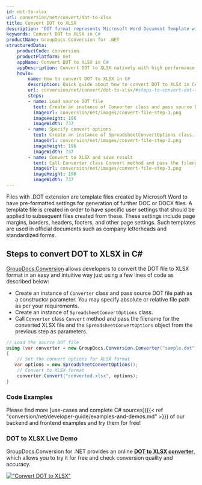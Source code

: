 ```yaml
---
id: dot-to-xlsx
url: conversion/net/convert/dot-to-xlsx
title: Convert DOT to XLSX
description: "DOT format represents Microsoft Word Document Template with .dot extension. Learn how to convert DOT to XLSX file programmatically in C# language using GroupDocs.Conversion for .NET library."
keywords: Convert DOT to XLSX in C#
productName: GroupDocs.Conversion for .NET
structuredData:
    productCode: conversion
    productPlatform: net
    appName: Convert DOT to XLSX in C#
    appDescription: Convert DOT to XLSX natively with high performance using C# language and server side GroupDocs.Conversion for .NET APIs, without the use of any software like Microsoft or Open Office.
    howTo:
        name: How to convert DOT to XLSX in C# 
        description: Quick guide about how to convert DOT to XLSX in C# with high performance and accuracy.
        url: conversion/net/convert/dot-to-xlsx/#steps-to-convert-dot-to-xlsx-in-c
        steps:
        - name: Load source DOT file 
          text: Create an instance of Converter class and pass source DOT file path as a constructor parameter. You may specify absolute or relative file path as per your requirements. 
          imageUrl: conversion/net/images/convert-file-step-1.png
          imageHeight: 196
          imageWidth: 737
        - name: Specify convert options 
          text: Create an instance of SpreadsheetConvertOptions class.
          imageUrl: conversion/net/images/convert-file-step-2.png
          imageHeight: 196
          imageWidth: 737
        - name: Convert to XLSX and save result 
          text: Call Converter class Convert method and pass the filename for the converted HTML file and the SpreadsheetConvertOptions object from the previous step as parameters.
          imageUrl: conversion/net/images/convert-file-step-3.png
          imageHeight: 196
          imageWidth: 737
---
```


Files with .DOT extension are template files created by Microsoft Word to have pre-formatted settings for generation of further DOC or DOCX files. A template file is created in order to have specific user settings that should be applied to subsequent files created from these. These settings include page margins, borders, headers, footers, and other page settings. Such templates are used in official documents such as company letterheads and standardized forms.

## Steps to convert DOT to XLSX in C#

[GroupDocs.Conversion](https://products.groupdocs.com/conversion/net) allows developers to convert the DOT file to XLSX format in an easy and intuitive way just using a few lines of code as described below:

* Create an instance of `Converter` class and pass source DOT file path as a constructor parameter. You may specify absolute or relative file path as per your requirements. 
* Create an instance of `SpreadsheetConvertOptions` class.
* Call `Converter` class `Convert` method and pass the filename for the converted XLSX file and the `SpreadsheetConvertOptions` object from the previous step as parameters.

```csharp
// Load the source DOT file
using (var converter = new GroupDocs.Conversion.Converter("sample.dot"))
{
    // Set the convert options for XLSX format
   var options = new SpreadsheetConvertOptions();
    // Convert to XLSX format
    converter.Convert("converted.xlsx", options);
}
```

### Code Examples

Please find more [use-cases and complete C# sources]({{< ref "conversion/net/developer-guide/examples-and-demos.md" >}}) of our backend and frontend examples and try them for free!

### DOT to XLSX Live Demo

GroupDocs.Conversion for .NET provides an online [**DOT to XLSX converter**](https://products.groupdocs.app/conversion/dot-to-xlsx), which allows you to try it for free and check conversion quality and accuracy.

[!["Convert DOT to XLSX"](conversion/net/images/convert-to-xlsx/convert-dot-to-xlsx.png)](https://products.groupdocs.app/conversion/dot-to-xlsx)